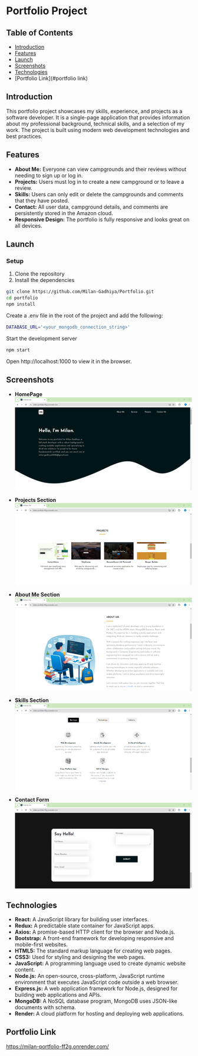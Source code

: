 # Portfolio Project

## Table of Contents
- [Introduction](#introduction)
- [Features](#features)
- [Launch](#launch)
- [Screenshots](#screenshots)
- [Technologies](#technologies)
- [Portfolio Link](#portfolio link)

## Introduction
This portfolio project showcases my skills, experience, and projects as a software developer. It is a single-page application that provides information about my professional background, technical skills, and a selection of my work. The project is built using modern web development technologies and best practices.

## Features
- **About Me:** Everyone can view campgrounds and their reviews without needing to sign up or log in.
- **Projects:** Users must log in to create a new campground or to leave a review.
- **Skills:** Users can only edit or delete the campgrounds and comments that they have posted.
- **Contact:** All user data, campground details, and comments are persistently stored in the Amazon cloud.
- **Responsive Design:** The portfolio is fully responsive and looks great on all devices.

## Launch

### Setup
1. Clone the repository
2. Install the dependencies

```bash
git clone https://github.com/Milan-Gadhiya/Portfolio.git
cd portfolio
npm install

```

Create a .env file in the root of the project and add the following:

```bash
DATABASE_URL='<your_mongodb_connection_string>'
```

Start the development server
```bash
npm start

```

Open http://localhost:1000 to view it in the browser.


## Screenshots
- **HomePage**
  ![HomePage](client/public/images/home_screen.png)

- **Projects Section**
  ![Projects Section](client/public/images/projects.png)

- **About Me Section**
  ![About Me Section](client/public/images/about_screen.png)  

- **Skills Section**
  ![Skills Section](client/public/images/skills.png)
  
- **Contact Form**
  ![Contact Form](client/public/images/contact.png)

## Technologies
- **React:** A JavaScript library for building user interfaces.
- **Redux:** A predictable state container for JavaScript apps.
- **Axios:** A promise-based HTTP client for the browser and Node.js.
- **Bootstrap:** A front-end framework for developing responsive and mobile-first websites.
- **HTML5:** The standard markup language for creating web pages.
- **CSS3:** Used for styling and designing the web pages.
- **JavaScript:** A programming language used to create dynamic website content.
- **Node.js:** An open-source, cross-platform, JavaScript runtime environment that executes JavaScript code outside a web browser.
- **Express.js:** A web application framework for Node.js, designed for building web applications and APIs.
- **MongoDB:** A NoSQL database program, MongoDB uses JSON-like documents with schema.
- **Render:** A cloud platform for hosting and deploying web applications.

## Portfolio Link
  https://milan-portfolio-ff2g.onrender.com/
